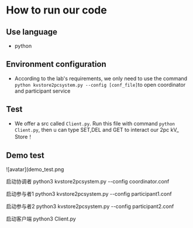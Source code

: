 # How to run our code

## Use language 
- python
## Environment configuration
- According to the lab's requirements, we only need to use the command ` python kvstore2pcsystem.py --config [conf_file] `to open coordinator and participant service
## Test
- We offer a src called `Client.py`. Run this file with command `python Client.py`, then u can type SET,DEL and GET to interact our 2pc kV_ Store！
## Demo test
![avatar](demo_test.png


启动协调者
python3 kvstore2pcsystem.py --config coordinator.conf 

启动参与者1
python3 kvstore2pcsystem.py --config participant1.conf

启动参与者2
python3 kvstore2pcsystem.py --config participant2.conf

启动客户端
python3 Client.py